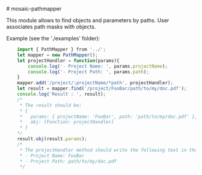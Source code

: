 # mosaic-pathmapper

This module allows to find objects and parameters by paths. User associates
path masks with objects.
 
Example (see the './examples' folder):
```JavaScript
    import { PathMapper } from '../';
    let mapper = new PathMapper();
    let projectHandler = function(params){
        console.log('- Project Name: ', params.projectName);
        console.log('- Project Path: ', params.path);
    }
    mapper.add('/project/:projectName/*path', projectHandler);
    let result = mapper.find('/project/FooBar/path/to/my/doc.pdf');
    console.log('Result : ', result);
    /* 
     * The result should be:
     * { 
     *   params: { projectName: 'FooBar', path: 'path/to/my/doc.pdf' }, 
     *   obj: [Function: projectHandler]
     * }
    */
    result.obj(result.params);
    /*
     * The projectHandler method should write the following text in the console:
     * - Project Name: FooBar
     * - Project Path: path/to/my/doc.pdf
     */
```